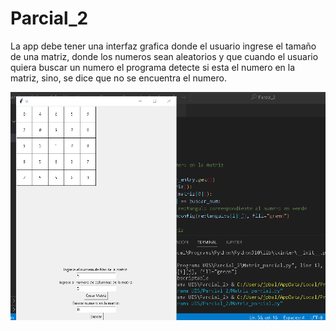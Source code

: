 # Parcial_2

La app debe tener una interfaz grafica donde el usuario ingrese el tamaño de una matriz, donde los numeros sean aleatorios y que cuando el usuario quiera buscar un numero el programa
detecte si esta el numero en la matriz, sino, se dice que no se encuentra el numero.

![Ejemplo2](captura.png "Ejemplo 2")

